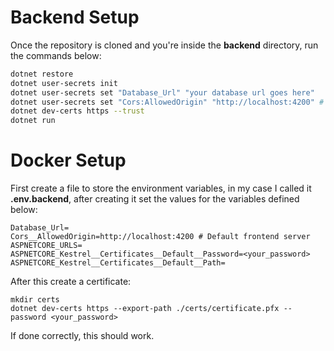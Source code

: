 # Backend Setup

Once the repository is cloned and you're inside the **backend** directory, run the commands below:

```bash
dotnet restore
dotnet user-secrets init
dotnet user-secrets set "Database_Url" "your database url goes here"
dotnet user-secrets set "Cors:AllowedOrigin" "http://localhost:4200" # This is the default server, you can change it however you like
dotnet dev-certs https --trust
dotnet run
```

# Docker Setup

First create a file to store the environment variables, in my case I called it **.env.backend**, after creating it set the values for the variables defined below:

```
Database_Url=
Cors__AllowedOrigin=http://localhost:4200 # Default frontend server
ASPNETCORE_URLS=
ASPNETCORE_Kestrel__Certificates__Default__Password=<your_password>
ASPNETCORE_Kestrel__Certificates__Default__Path=
```

After this create a certificate:

```
mkdir certs
dotnet dev-certs https --export-path ./certs/certificate.pfx --password <your_password>
```

If done correctly, this should work.
